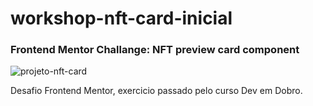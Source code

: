 # workshop-nft-card-inicial
### Frontend Mentor Challange: NFT preview card component

![projeto-nft-card](https://user-images.githubusercontent.com/102257079/214924805-a1db9b8b-5067-45d4-9471-8f25f8a33b8b.png)

Desafio Frontend Mentor, exercicio passado pelo curso Dev em Dobro.

